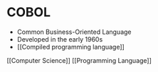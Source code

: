 # COBOL

- Common Business-Oriented Language
- Developed in the early 1960s
- [[Compiled programming language]]

[[Computer Science]] [[Programming Language]]

